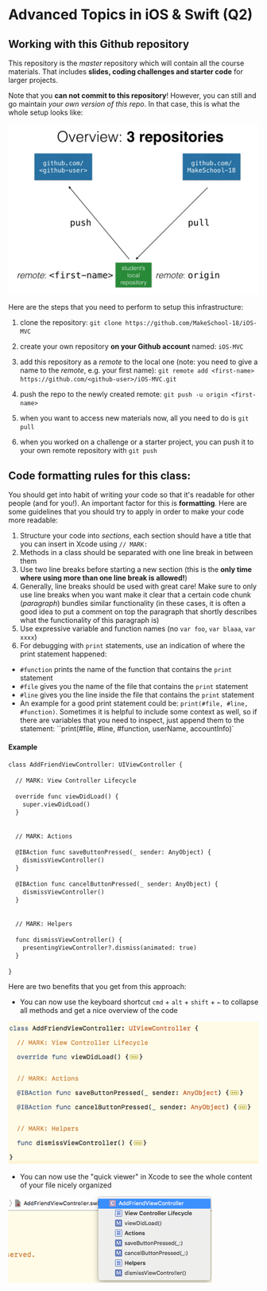 # Advanced Topics in iOS & Swift (Q2)

## Working with this Github repository

This repository is the _master_ repository which will contain all the course materials. That includes **slides, coding challenges and starter code** for larger projects.

Note that you **can not commit to this repository**! However, you can still and go maintain _your own version of this repo_. In that case, this is what the whole setup looks like:

![Git Setup](./git-overview.png "Overview: 3 Repositories")


Here are the steps that you need to perform to setup this infrastructure:

1. clone the repository:
`git clone https://github.com/MakeSchool-18/iOS-MVC`

2. create your own repository **on your Github account** named: `iOS-MVC`

3. add this repository as a _remote_ to the local one (note: you need to give a name to the _remote_, e.g. your first name):
`git remote add <first-name> https://github.com/<github-user>/iOS-MVC.git`

4. push the repo to the newly created remote:
`git push -u origin <first-name>`

5. when you want to access new materials now, all you need to do is
`git pull`

6. when you worked on a challenge or a starter project, you can push it to your own remote repository with
`git push`


## Code formatting rules for this class:

You should get into habit of writing your code so that it's readable for other people (and for you!). An important factor for this is **formatting**. Here are some guidelines that you should try to apply in order to make your code more readable:

1. Structure your code into _sections_, each section should have a title that you can insert in Xcode using `// MARK:`
2. Methods in a class should be separated with one line break in between them
3. Use two line breaks before starting a new section (this is the **only time where using more than one line break is allowed!**)
4. Generally, line breaks should be used with great care! Make sure to only use line breaks when you want make it clear that a certain code chunk (_paragraph_) bundles similar functionality (in these cases, it is often a good idea to put a comment on top the paragraph that shortly describes what the functionality of this paragraph is)
5. Use expressive variable and function names (no `var foo`, `var blaaa`, `var xxxx`)
6. For debugging with `print` statements, use an indication of where the print statement happened:
  - `#function` prints the name of the function that contains the `print` statement
  - `#file` gives you the name of the file that contains the `print` statement
  - `#line` gives you the line inside the file that contains the `print` statement
  - An example for a good print statement could be: `print(#file, #line, #function)`. Sometimes it is helpful to include some context as well, so if there are variables that you need to inspect, just append them to the statement: ``print(#file, #line, #function, userName, accountInfo)`


#### Example

    class AddFriendViewController: UIViewController {
      
      // MARK: View Controller Lifecycle
      
      override func viewDidLoad() {
        super.viewDidLoad()
      }
      
      
      // MARK: Actions
      
      @IBAction func saveButtonPressed(_ sender: AnyObject) {
        dismissViewController()
      }
      
      @IBAction func cancelButtonPressed(_ sender: AnyObject) {
        dismissViewController()
      }
      
      
      // MARK: Helpers
      
      func dismissViewController() {
        presentingViewController?.dismiss(animated: true)
      }
      
    }

Here are two benefits that you get from this approach:

- You can now use the keyboard shortcut `cmd` + `alt` + `shift` + `←` to collapse all methods and get a nice overview of the code

![Folded Methods](./folded.png "Use `cmd` + `alt` + `shift` to fold methods")


- You can now use the "quick viewer" in Xcode to see the whole content of your file nicely organized

![Quick Viewer](./quick-viewer.png "Use Xcode's 'Quick Viewer' to have a nice overview of the file's content")


